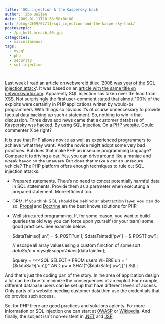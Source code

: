 ```yaml
---
title: 'SQL injection & the Kaspersky hack'
author: Tibo Beijen
date: 2009-02-11T18:38:50+00:00
url: /blog/2009/02/11/sql_injection-and-the-kaspersky-hack/
postuserpic:
  - /pa_hull_breach_80.jpg
categories:
  - miscellaneous
tags:
  - mysql
  - php
  - security
  - sql injection

---
```

Last week I read an article on webwereld titled &#8216;[2008 was year of the SQL injection attack][1]&#8216;. It was based on an [article with the same title on networkworld.com][2]. Apparently SQL injection has taken over the lead from XSS. Not surprisingly the first user-comment stated that almost 100% of the exploits were certainly in PHP applications written by would-be programmers. With things so obvious it&#8217;s of course unneccessary to provide factual data backing up such a statement. So, nothing to win in that discussion. Three days ago news came that [a customer database of Kaspersky was hacked][3]. By using SQL injection. On [a PHP website][4]. Could commenter X be right?
  
<!--more-->


  
It _is_ true that PHP allows novice as well as experienced programmers to achieve &#8216;what they want&#8217;. And the novice might adopt some very bad practices. But does that make PHP an insecure programming language? Compare it to driving a car. Yes, you can drive around like a maniac and wreak havoc on the unaware. But does that make a car an unsecure vehicle? The PHP platform offers enough techniques to rule out SQL injection attacks:

  * Prepared statements. There&#8217;s no need to concat potentially harmful data in SQL statements. Provide them as a parameter when executung a prepared statement. More efficient too.
  * ORM. If you think SQL should be behind an abstraction layer, you can do so. [Propel][5] and [Doctrine][6] are the best known solutions for PHP.
  * Well structured programming. If, for some reason, you want to build queries the old way you can force upon yourself (or your team) some good practices. See example below.

    $dataTainted['un'] = $_POST['un'];
    $dataTainted['pw'] = $_POST['pw'];
    
    // escape all array values using a custom function of some sort
    $dataSafe = mysqlEscapeValues($dataTainted);
    
    $query = &lt;&lt;&lt;SQL
    SELECT
      *
    FROM
      users
    WHERE
      un = "{$dataSafe['un']}"
    AND
      pw = SHA1("{$dataSafe['pw']}")
    SQL;
    

And that's just the coding part of the story. In the area of application design a lot can be done to minimize the consequences of an exploit. For example, different database users can be set up that have different levels of access. Only parts of a website needing customer data then use the credentials that do provide such access.

So, for PHP there are good practices and solutions aplenty. For more information on SQL injection one can start at [OWASP][7] or [Wikipedia][8]. And finally, the subject isn't non-existent in [.NET][9] and [JSP][10].

 [1]: http://webwereld.nl/article/comments/id/54694
 [2]: http://www.networkworld.com/news/2009/020209-sql-injection-attack.html
 [3]: http://www.theregister.co.uk/2009/02/08/kaspersky_compromise_report/
 [4]: http://usa.kaspersky.com/about-us/news-press-releases.php?smnr_id=900000208
 [5]: http://propel.phpdb.org/
 [6]: http://www.doctrine-project.org/
 [7]: http://www.owasp.org/index.php/Guide_to_SQL_Injection
 [8]: http://en.wikipedia.org/wiki/SQL_injection#Real-world_examples
 [9]: http://msdn.microsoft.com/en-us/magazine/cc163917.aspx
 [10]: http://kb.adobe.com/selfservice/viewContent.do?externalId=585ac720